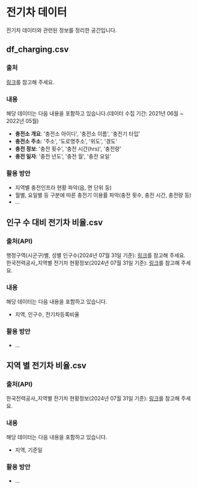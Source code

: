 # 전기차 데이터
전기차 데이터와 관련된 정보를 정리한 공간입니다.

## df_charging.csv

### 출처
[링크](https://jejudatahub.net/data/view/data/1227)를 참고해 주세요.

### 내용
해당 데이터는 다음 내용을 포함하고 있습니다.(데이터 수집 기간: 2021년 06월 ~ 2022년 05월)
- **충전소 개요**: '충전소 아이디', '충전소 이름', '충전기 타입'
- **충전소 주소**: '주소', '도로명주소', '위도', '경도'
- **충전 정보**: '충전 횟수', '충전 시간(hrs)', '충전량'
- **충전 일자**: '충전 년도', '충전 월', '충전 요일'

### 활용 방안
- 지역별 충전인프라 현황 파악(읍, 면 단위 등)
- 월별, 요일별 등 구분에 따른 충전기 이용률 파악(충전 횟수, 충전 시간, 충전량 등)
- ...


## 인구 수 대비 전기차 비율.csv

### 출처(API)
행정구역(시군구)별, 성별 인구수(2024년 07월 31일 기준): [링크](https://kosis.kr/statHtml/statHtml.do?orgId=101&tblId=DT_1B040A3)를 참고해 주세요. <br>
한국전력공사_지역별 전기차 현황정보(2024년 07월 31일 기준): [링크](https://www.data.go.kr/data/15039554/fileData.do#/tab-layer-openapi)를 참고해 주세요.

### 내용
해당 데이터는 다음 내용을 포함하고 있습니다.
- 지역, 인구수, 전기차등록비율

### 활용 방안
- ...

## 지역 별 전기차 비율.csv

### 출처(API)
한국전력공사_지역별 전기차 현황정보(2024년 07월 31일 기준): [링크](https://www.data.go.kr/data/15039554/fileData.do#/tab-layer-openapi)를 참고해 주세요.

### 내용
해당 데이터는 다음 내용을 포함하고 있습니다.
- 지역, 기준일

### 활용 방안
- ...
